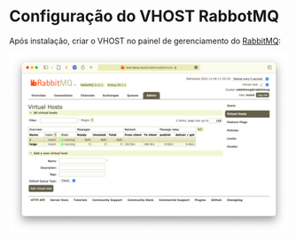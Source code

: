 # Configuração do VHOST RabbotMQ

Após instalação, criar o VHOST no painel de gerenciamento do [RabbitMQ](https://dev.labqs.ita.br/rabbitmng):

![Criação do VHOST](../images/taiga-rabbitmq-vhost.png)
